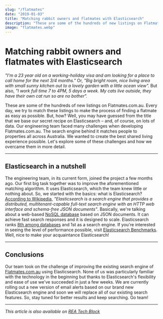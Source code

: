 ```yaml
---
slug: "/flatmates"
date: "2019-01-03"
title: "Matching rabbit owners and flatmates with Elasticsearch"
description: "These are some of the hundreds of new listings on Flatmates.com.au. Every day, we try to match these listings to make the process of finding a flatmate as easy as possible. But, how? Well, you may have guessed from the title that we base our secret recipe on Elasticsearch – and, of course, on lots of data."
image: "flatmates.webp"
---
```


# Matching rabbit owners and flatmates with Elasticsearch

_"I'm a 23 year old on a working-holiday visa and am looking for a place to call
home for the next 3/4 months."_ Or, _"Big bright room, nice living area with
small sunny kitchen out to a lovely garden with a little ocean view"._ But also,
_"I work full time 7 to 4PM, 5 days a week. My cats live outside, they have
their own cat run so are no bother"._

These are some of the hundreds of new listings on Flatmates.com.au. Every day,
we try to match these listings to make the process of finding a flatmate as easy
as possible. But, how? Well, you may have guessed from the title that we base
our secret recipe on Elasticsearch – and, of course, on lots of data. Our
engineering team faced many challenges when developing Flatmates.com.au. The
search engine behind it matches people to properties all across Australia. We
wanted to create the best shared living experience possible. Let's explore some
of these challenges and how we overcame them in more detail.

<hr>

## Elasticsearch in a nutshell

The engineering team, in its current form, joined the project a few months ago.
Our first big task together was to improve the aforementioned matching algorithm.
It uses Elasticsearch, which the team knew little or nothing about. So, we
started with the basics: what is Elasticsearch? [According to Wikipedia](https://en.wikipedia.org/wiki/Elasticsearch),
_"Elasticsearch is a search engine that provides a distributed,
multitenant-capable full-text search engine with an HTTP web interface and
schema-free JSON documents"_. Basically, we're talking about a web-based
[NoSQL database](https://en.wikipedia.org/wiki/NoSQL) based on JSON documents.
It can achieve fast search responses and it is designed to scale. Elasticsearch
ranks [8th among databases](https://db-engines.com/en/system/Elasticsearch) and
1st as a search engine. If you're interested in seeing the level of performance
possible, visit [Elasticsearch Benchmarks](https://elasticsearch-benchmarks.elastic.co/).
Well, nice to make your acquaintance Elasticsearch!

<hr>

## Conclusions

Our team took on the challenge of improving the existing search engine of
[Flatmates.com.au](https://flatmates.com.au/) using Elasticsearch. None of us
was particularly familiar with the technology in the beginning but thanks to
Elasticsearch's flexibility and ease of use we've succeeded in just a few weeks.
We are currently rolling out a new version of email alerts based on our brand
new Elasticsearch engine and soon we will replace all of our existing search
features. So, stay tuned for better results and keep searching. Go team!

<hr>

<cite>This article is also available on [REA Tech Block](https://www.rea-group.com/blog/matching-rabbit-owners-and-flatmates-with-elasticsearch/)</cite>
